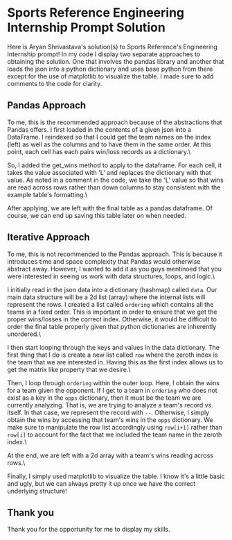 # Sports Reference Engineering Internship Prompt Solution
Here is Aryan Shrivastava's solution(s) to Sports Reference's Engineering Internship prompt! In my code I display two separate approaches to obtaining the solution. One that involves the pandas library and another that loads the json into a python dictionary and uses base python from there except for the use of matplotlib to visualize the table. I made sure to add comments to the code for clarity.

## Pandas Approach
To me, this is the recommended approach because of the abstractions that Pandas offers. I first loaded in the contents of a given json into a DataFrame. I reindexed so that I could get the team names on the index (left) as well as the columns and to have them in the same order. At this point, each cell has each pairs win/loss records as a dictionary.\

So, I added the get_wins method to apply to the dataframe. For each cell, it takes the value associated with 'L' and replaces the dictionary with that value. As noted in a comment in the code, we take the 'L' value so that wins are read across rows rather than down columns to stay consistent with the example table's formatting.\

After applying, we are left with the final table as a pandas dataframe. Of course, we can end up saving this table later on when needed.

## Iterative Approach
To me, this is not recommended to the Pandas approach. This is because it introduces time and space complexity that Pandas would otherwise abstract away. However, I wanted to add it as you guys mentinoed that you were interested in seeing us work with data structures, loops, and logic.\

I initially read in the json data into a dictionary (hashmap) called `data`. Our main data structure will be a 2d list (array) where the internal lists will represent the rows. I created a list called `ordering` which contains all the teams in a fixed order. This is important in order to ensure that we get the proper wins/losses in the correct index. Otherwise, it would be difficult to order the final table properly given that python dictionaries are inherently unordered.\

I then start looping through the keys and values in the data dictionary. The first thing that I do is create a new list called `row` where the zeroth index is the team that we are interested in. Having this as the first index allows us to get the matrix like property that we desire.\

Then, I loop through `ordering` within the outer loop. Here, I obtain the wins for a team given the opponent. If I get to a team in `ordering` who does not exist as a key in the `opps` dictionary, then it must be the team we are currently analyzing. That is, we are trying to analyze a team's record vs. itself. In that case, we represent the record with `--`. Otherwise, I simply obtain the wins by accessing that team's wins in the `opps` dictionary. We make sure to manipulate the row list accordingly using `row[i+1]` rather than `row[i]` to account for the fact that we included the team name in the zeroth index.\

At the end, we are left with a 2d array with a team's wins reading across rows.\

Finally, I simply used matplotlib to visualize the table. I know it's a little basic and ugly, but we can always pretty it up once we have the correct underlying structure!

## Thank you
Thank you for the opportunity for me to display my skills. 